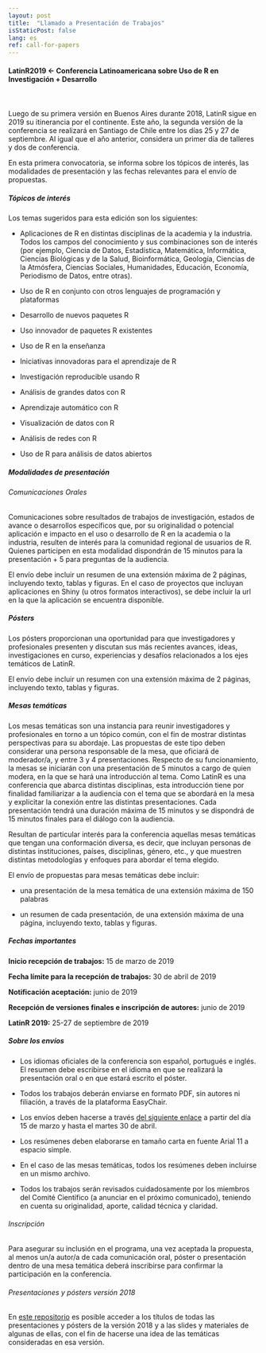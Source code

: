 ```yaml
---
layout: post
title:  "Llamado a Presentación de Trabajos"
isStaticPost: false
lang: es
ref: call-for-papers
---
```


#### LatinR2019 <- Conferencia Latinoamericana sobre Uso de R en Investigación + Desarrollo
<br>
<br>
Luego de su primera versión en Buenos Aires durante 2018, LatinR sigue en 2019 su itinerancia por el continente. Este año, la segunda versión de la conferencia se realizará en Santiago de Chile entre los días 25 y 27 de septiembre. Al igual que el año anterior, considera un primer día de talleres y dos de conferencia.

En esta primera convocatoria, se informa sobre los tópicos de interés, las modalidades de presentación y las fechas relevantes para el envío de propuestas.

##### Tópicos de interés

Los temas sugeridos para esta edición son los siguientes:

* Aplicaciones de R en distintas disciplinas de la academia y la industria. Todos los campos del conocimiento y sus combinaciones son de interés (por ejemplo, Ciencia de Datos, Estadística, Matemática, Informática, Ciencias Biológicas y de la Salud, Bioinformática, Geología, Ciencias de la Atmósfera, Ciencias Sociales, Humanidades, Educación, Economía, Periodismo de Datos, entre otras).

* Uso de R en conjunto con otros lenguajes de programación y plataformas

* Desarrollo de nuevos paquetes R

* Uso innovador de paquetes R existentes

* Uso de R en la enseñanza

* Iniciativas innovadoras para el aprendizaje de R

* Investigación reproducible usando R

* Análisis de grandes datos con R

* Aprendizaje automático con R

* Visualización de datos con R

* Análisis de redes con R

* Uso de R para análisis de datos abiertos

##### Modalidades de presentación

###### Comunicaciones Orales

Comunicaciones sobre resultados de trabajos de investigación, estados de avance o desarrollos específicos que, por su originalidad o potencial aplicación e impacto en el uso o desarrollo de R en la academia o la industria, resulten de interés para la comunidad regional de usuarios de R. Quienes participen en esta modalidad dispondrán de 15 minutos para la presentación + 5 para preguntas de la audiencia. 

El envío debe incluir un resumen de una extensión máxima de 2 páginas, incluyendo texto, tablas y figuras. En el caso de proyectos que incluyan aplicaciones en Shiny (u otros formatos interactivos), se debe incluir la url en la que la aplicación se encuentra disponible.

##### Pósters

Los pósters proporcionan una oportunidad para que investigadores y profesionales presenten y discutan sus más recientes avances, ideas, investigaciones en curso, experiencias y desafíos relacionados a los ejes temáticos de LatinR. 

El envío debe incluir un resumen con una extensión máxima de 2 páginas, incluyendo texto, tablas y figuras. 

##### Mesas temáticas

Los mesas temáticas son una instancia para reunir investigadores y profesionales en torno a un tópico común, con el fin de mostrar distintas perspectivas para su abordaje. Las propuestas de este tipo deben considerar una persona responsable de la mesa, que oficiará de moderador/a, y entre 3 y 4 presentaciones.
Respecto de su funcionamiento, la mesas se iniciarán con una presentación de 5 minutos a cargo de quien modera, en la que se hará una introducción al tema. Como  LatinR es una conferencia que abarca distintas disciplinas, esta introducción tiene por finalidad familiarizar a la audiencia con el tema que se abordará en la mesa y explicitar la conexión entre las distintas presentaciones. Cada presentación tendrá una duración máxima de 15 minutos y se dispondrá de 15 minutos finales para el diálogo con la audiencia.

Resultan de particular interés para la conferencia aquellas mesas temáticas que tengan una conformación diversa, es decir, que incluyan personas de distintas instituciones, países, disciplinas, género, etc., y que muestren distintas metodologías y enfoques para abordar el tema elegido.

El envío de propuestas para mesas temáticas debe incluir:

* una presentación de la mesa temática de una extensión máxima de 150 palabras

* un resumen de cada presentación, de una extensión máxima de una página, incluyendo texto, tablas y figuras. 

##### Fechas importantes

**Inicio recepción de trabajos:** 15 de marzo de 2019

**Fecha límite para la recepción de trabajos:** 30 de abril de 2019

**Notificación aceptación:** junio de 2019

**Recepción de versiones finales e inscripción de autores:** junio de 2019

**LatinR 2019:** 25-27 de septiembre de 2019


##### Sobre los envíos

* Los idiomas oficiales de la conferencia son español, portugués e inglés. El resumen debe escribirse en el idioma en que se realizará la presentación oral o en que estará escrito el póster.

* Todos los trabajos deberán enviarse en formato PDF, sin autores ni filiación, a través de la plataforma EasyChair. 

* Los envíos deben hacerse a través [del siguiente enlace](https://easychair.org/conferences/?conf=latinr2019) a partir del día 15 de marzo y hasta el martes 30 de abril. 

* Los resúmenes deben elaborarse en tamaño carta en fuente Arial 11 a espacio simple. 

* En el caso de las mesas temáticas, todos los resúmenes deben incluirse en un mismo archivo. 

* Todos los trabajos serán revisados cuidadosamente por los miembros del Comité Científico (a anunciar en el próximo comunicado), teniendo en cuenta su originalidad, aporte, calidad técnica y claridad.

###### Inscripción

Para asegurar su inclusión en el programa, una vez aceptada la propuesta, al menos un/a autor/a de cada comunicación oral, póster o presentación dentro de una mesa temática deberá inscribirse para confirmar la participación en la conferencia.

###### Presentaciones y pósters versión 2018

En [este repositorio](https://github.com/LatinR/presentaciones-LatinR2018) es posible acceder a  los títulos de todas las presentaciones y pósters de la versión 2018 y  a las slides y materiales de algunas de ellas, con el fin de hacerse una idea de las temáticas consideradas en esa versión.